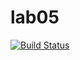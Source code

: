 # lab05
[![Build Status](https://travis-ci.org/supsun-sockol/lab05.svg?branch=main)](https://travis-ci.org/razuwaikin/lab05)
